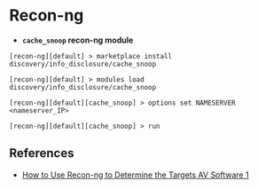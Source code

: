 # Recon-ng

* **`cache_snoop` recon-ng module**

```
[recon-ng][default] > marketplace install discovery/info_disclosure/cache_snoop

[recon-ng][default] > modules load discovery/info_disclosure/cache_snoop

[recon-ng][default][cache_snoop] > options set NAMESERVER <nameserver_IP>

[recon-ng][default][cache_snoop] > run
```

## References

* [How to Use Recon-ng to Determine the Targets AV Software 1](https://www.hackers-arise.com/post/2016/05/23/How-to-Use-Reconng-to-Determine-the-Targets-AV-Software-1)